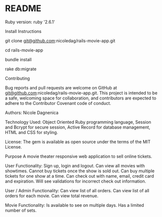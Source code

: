 # README

Ruby version:  ruby '2.6.1'

Install Instructions

git clone git@github.com:nicoledag/rails-movie-app.git

cd rails-movie-app

bundle install

rake db:migrate

Contributing

Bug reports and pull requests are welcome on GitHub at git@github.com:nicoledag/rails-movie-app.git. This project is intended to be a safe, welcoming space for collaboration, and contributors are expected to adhere to the Contributor Covenant code of conduct.

Authors: Nicole Dagnenica

Technology Used: Object Oriented Ruby programming language, Session and Bcrypt for secure session, Active Record for database management, HTML and CSS for styling.

License: The gem is available as open source under the terms of the MIT License.

Purpose
A movie theater responsive web application to sell online tickets.  

User Functionality:
Sign up, login and logout.
Can view all movies with showtimes.
Cannot buy tickets once the show is sold out.
Can buy multiple tickets for one show at a time.
Can check out with name, email, credit card and expiration.
Will see validations for incorrect check out information.


User / Admin Functionality: 
Can view list of all orders.
Can view list of all orders for each movie.
Can view total revenue.

Movie Functionality:
Is available to see on multiple days.
Has a limited number of sets.







